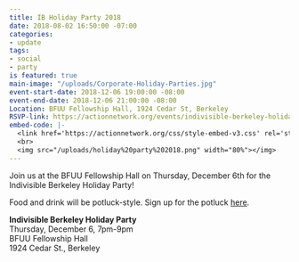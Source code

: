 ```yaml
---
title: IB Holiday Party 2018
date: 2018-08-02 16:50:00 -07:00
categories:
- update
tags:
- social
- party
is featured: true
main-image: "/uploads/Corporate-Holiday-Parties.jpg"
event-start-date: 2018-12-06 19:00:00 -08:00
event-end-date: 2018-12-06 21:00:00 -08:00
Location: BFUU Fellowship Hall, 1924 Cedar St, Berkeley
RSVP-link: https://actionnetwork.org/events/indivisible-berkeley-holiday-party-2018?source=direct_link&
embed-code: |-
  <link href='https://actionnetwork.org/css/style-embed-v3.css' rel='stylesheet' type='text/css' /><script src='https://actionnetwork.org/widgets/v3/event/indivisible-berkeley-holiday-party-2018?format=js&source=widget'></script><div id='can-event-area-indivisible-berkeley-holiday-party-2018' style='width: 100%'><!-- this div is the target for our HTML insertion --></div>
  <br>
  <img src="/uploads/holiday%20party%202018.png" width="80%"></img>
---
```


Join us at the BFUU Fellowship Hall on Thursday, December 6th for the Indivisible Berkeley Holiday Party!

Food and drink will be potluck-style. Sign up for the potluck [here](https://www.signupgenius.com/go/70a084ca9a82aa1fe3-indivisible).

**Indivisible Berkeley Holiday Party**<br/>
Thursday, December 6, 7pm-9pm<br/>
BFUU Fellowship Hall<br/>
1924 Cedar St., Berkeley

